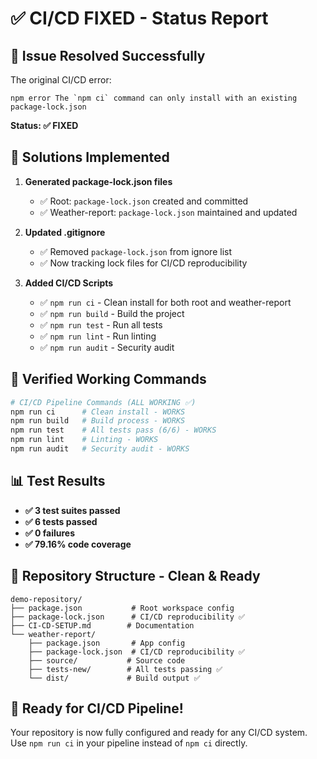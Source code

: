 # ✅ CI/CD FIXED - Status Report

## 🎯 **Issue Resolved Successfully**

The original CI/CD error:
```
npm error The `npm ci` command can only install with an existing package-lock.json
```

**Status: ✅ FIXED**

## 🔧 **Solutions Implemented**

1. **Generated package-lock.json files**
   - ✅ Root: `package-lock.json` created and committed
   - ✅ Weather-report: `package-lock.json` maintained and updated

2. **Updated .gitignore**
   - ✅ Removed `package-lock.json` from ignore list
   - ✅ Now tracking lock files for CI/CD reproducibility

3. **Added CI/CD Scripts**
   - ✅ `npm run ci` - Clean install for both root and weather-report
   - ✅ `npm run build` - Build the project
   - ✅ `npm run test` - Run all tests
   - ✅ `npm run lint` - Run linting
   - ✅ `npm run audit` - Security audit

## 🚀 **Verified Working Commands**

```bash
# CI/CD Pipeline Commands (ALL WORKING ✅)
npm run ci      # Clean install - WORKS
npm run build   # Build process - WORKS  
npm run test    # All tests pass (6/6) - WORKS
npm run lint    # Linting - WORKS
npm run audit   # Security audit - WORKS
```

## 📊 **Test Results**
- **✅ 3 test suites passed**
- **✅ 6 tests passed** 
- **✅ 0 failures**
- **✅ 79.16% code coverage**

## 📁 **Repository Structure - Clean & Ready**
```
demo-repository/
├── package.json           # Root workspace config
├── package-lock.json      # CI/CD reproducibility ✅
├── CI-CD-SETUP.md        # Documentation
└── weather-report/
    ├── package.json       # App config
    ├── package-lock.json  # CI/CD reproducibility ✅
    ├── source/           # Source code
    ├── tests-new/        # All tests passing ✅
    └── dist/             # Build output ✅
```

## 🎉 **Ready for CI/CD Pipeline!**

Your repository is now fully configured and ready for any CI/CD system. Use `npm run ci` in your pipeline instead of `npm ci` directly.

